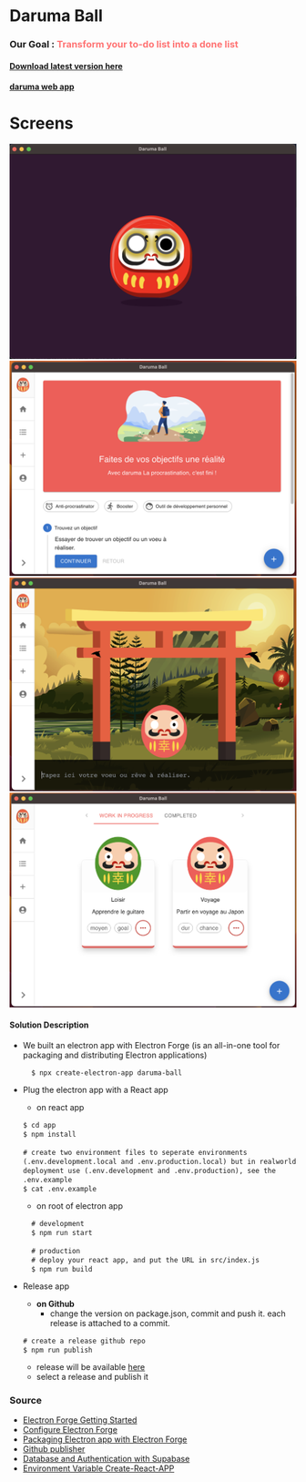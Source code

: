 # Daruma Ball

### Our Goal : <span style='color: #ff7474'>Transform your to-do list into a done list</span>
#### [Download latest version here](https://github.com/Alexon1999/daruma-ball/releases)
#### [daruma web app](http://app.daruma-ball.surge.sh)

# Screens
![](markdown/demo_splash.png)
![](markdown/demo_home.png)
![](markdown/demo_creation.png)
![](markdown/demo_list.png)

#### Solution Description
- We built an electron app with Electron Forge (is an all-in-one tool for packaging and distributing Electron applications)
  ```
    $ npx create-electron-app daruma-ball
  ```
- Plug the electron app with a React app
  - on react app
  ```
  $ cd app
  $ npm install

  # create two environment files to seperate environments (.env.development.local and .env.production.local) but in realworld deployment use (.env.development and .env.production), see the .env.example
  $ cat .env.example
  ```

  - on root of electron app
  ```
    # development
    $ npm run start

    # production
    # deploy your react app, and put the URL in src/index.js
    $ npm run build
  ```

- Release app
  - **on Github**
    - change the version on package.json, commit and push it. each release is attached to a commit.
  ```
  # create a release github repo
  $ npm run publish
  ```
    - release will be available [here](https://github.com/Alexon1999/daruma-ball/releases)
    - select a release and publish it

### Source
- [Electron Forge Getting Started](https://www.electronforge.io/)
- [Configure Electron Forge](https://www.electronforge.io/configuration)
- [Packaging Electron app with Electron Forge](https://www.electronjs.org/docs/latest/tutorial/tutorial-packaging)
- [Github publisher](https://www.electronforge.io/config/publishers/github)
- [Database and Authentication with Supabase](https://github.com/supabase/examples-archive/tree/76e8b276f7fb58ba65b265a16678e9c72c23a72f/supabase-js-v1/todo-list/react-todo-list)
- [Environment Variable Create-React-APP](https://create-react-app.dev/docs/adding-custom-environment-variables/)